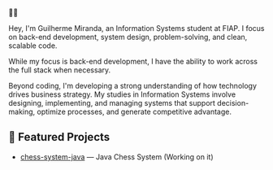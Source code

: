 💭😎

Hey, I'm Guilherme Miranda, an Information Systems student at FIAP. I focus on back-end development, system design, problem-solving, and clean, scalable code.

While my focus is back-end development, I have the ability to work across the full stack when necessary.

Beyond coding, I'm developing a strong understanding of how technology drives business strategy. My studies in Information Systems involve designing, implementing, and managing systems that support decision-making, optimize processes, and generate competitive advantage.

## 🚀 Featured Projects

- [chess-system-java](https://github.com/xguimiranda/chess-system-java) — Java Chess System (Working on it)
